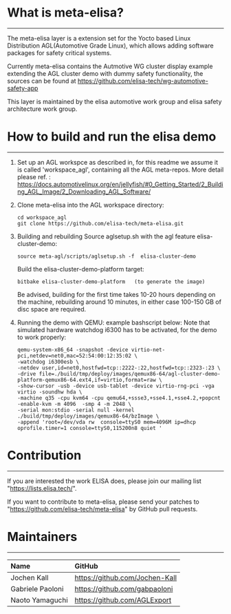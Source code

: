 # What is meta-elisa?

------------

The meta-elisa layer is a extension set for the Yocto based Linux Distribution AGL(Automotive Grade Linux), which allows adding software packages for safety critical systems.

Currently meta-elisa contains the Autmotive WG cluster display example extending the AGL cluster demo with dummy safety functionality, the sources can be found at https://github.com/elisa-tech/wg-automotive-safety-app

This layer is maintained by the elisa automotive work group and elisa safety architecture work group.

# How to build and run the elisa demo

------------

1) Set up an AGL workspce as described in, for this readme we assume it is called 'workspace_agl', containing all the AGL meta-repos.
   More detail please ref.  : https://docs.automotivelinux.org/en/jellyfish/#0_Getting_Started/2_Building_AGL_Image/2_Downloading_AGL_Software/


2) Clone meta-elisa into the AGL workspace directory:
   ```
   cd workspace_agl
   git clone https://github.com/elisa-tech/meta-elisa.git
   ```

4) Building and rebuilding
   Source aglsetup.sh with the agl feature elisa-cluster-demo:
   ```
   source meta-agl/scripts/aglsetup.sh -f  elisa-cluster-demo
   ```
   Build the elisa-cluster-demo-platform target:
   ```
   bitbake elisa-cluster-demo-platform   (to generate the image)
   ```
   Be advised, building for the first time takes 10-20 hours depending on the machine, rebuilding around 10 minutes, in either case 100-150 GB of disc space are required.
5) Running the demo with QEMU:
   example bashscript below: Note that simulated hardware watchdog i6300 has to be activated, for the demo to work properly:
   ```
   qemu-system-x86_64 -snapshot -device virtio-net-pci,netdev=net0,mac=52:54:00:12:35:02 \
   -watchdog i6300esb \
   -netdev user,id=net0,hostfwd=tcp::2222-:22,hostfwd=tcp::2323-:23 \
   -drive file=./build/tmp/deploy/images/qemux86-64/agl-cluster-demo-platform-qemux86-64.ext4,if=virtio,format=raw \
   -show-cursor -usb -device usb-tablet -device virtio-rng-pci -vga virtio -soundhw hda \
   -machine q35 -cpu kvm64 -cpu qemu64,+ssse3,+sse4.1,+sse4.2,+popcnt -enable-kvm -m 4096  -smp 4 -m 2048 \
   -serial mon:stdio -serial null -kernel ./build/tmp/deploy/images/qemux86-64/bzImage \
   -append 'root=/dev/vda rw  console=ttyS0 mem=4096M ip=dhcp oprofile.timer=1 console=ttyS0,115200n8 quiet '
   ```

# Contribution

------------

If you are interested the work ELISA does, please join our mailing list "https://lists.elisa.tech/".

If you want to contribute to meta-elisa, please send your patches to "https://github.com/elisa-tech/meta-elisa" by GitHub pull requests.



# Maintainers

------------

|  Name  |  GitHub  |
| :---- | :---- |
|  Jochen Kall  |  https://github.com/Jochen-Kall  |
|  Gabriele Paoloni |  https://github.com/gabpaoloni  |
|  Naoto Yamaguchi  |  https://github.com/AGLExport  |



